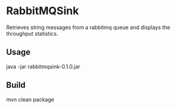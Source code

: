 # RabbitMQSink

Retrieves string messages from a rabbitmq queue and displays the throughput statistics.

## Usage

java -jar rabbitmqsink-0.1.0.jar

## Build

mvn clean package
